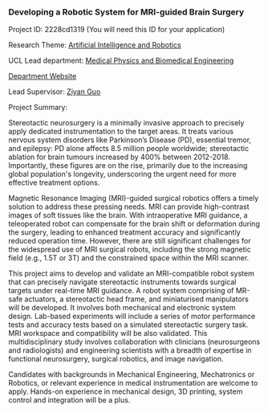 ### Developing a Robotic System for MRI-guided Brain Surgery

Project ID: 2228cd1319
(You will need this ID for your application)

Research Theme: [Artificial Intelligence and Robotics](../themes/artificial-intelligence-and-robotics.md)

UCL Lead department: [Medical Physics and Biomedical Engineering](../departments/medical-physics-and-biomedical-engineering.md)

[Department Website](https://www.ucl.ac.uk/medical-physics-biomedical-engineering)

Lead Supervisor: [Ziyan Guo](https://profiles.ucl.ac.uk/90823)

Project Summary:

Stereotactic neurosurgery is a minimally invasive approach to precisely apply dedicated instrumentation to the target areas. It treats various nervous system disorders like Parkinson’s Disease (PD), essential tremor, and epilepsy: PD alone affects 8.5 million people worldwide; stereotactic ablation for brain tumours increased by 400% between 2012-2018. Importantly, these figures are on the rise, primarily due to the increasing global population's longevity, underscoring the urgent need for more effective treatment options.

Magnetic Resonance Imaging (MRI)-guided surgical robotics offers a timely solution to address these pressing needs. MRI can provide high-contrast images of soft tissues like the brain. With intraoperative MRI guidance, a teleoperated robot can compensate for the brain shift or deformation during the surgery, leading to enhanced treatment accuracy and significantly reduced operation time. However, there are still significant challenges for the widespread use of MRI surgical robots, including the strong magnetic field (e.g., 1.5T or 3T) and the constrained space within the MRI scanner. 

This project aims to develop and validate an MRI-compatible robot system that can precisely navigate stereotactic instruments towards surgical targets under real-time MRI guidance. A robot system comprising of MR-safe actuators, a stereotactic head frame, and miniaturised manipulators will be developed. It involves both mechanical and electronic system design. Lab-based experiments will include a series of motor performance tests and accuracy tests based on a simulated stereotactic surgery task. MRI workspace and compatibility will be also validated. This multidisciplinary study involves collaboration with clinicians (neurosurgeons and radiologists) and engineering scientists with a breadth of expertise in functional neurosurgery, surgical robotics, and image navigation.

Candidates with backgrounds in Mechanical Engineering, Mechatronics or Robotics, or relevant experience in medical instrumentation are welcome to apply. Hands-on experience in mechanical design, 3D printing, system control and integration will be a plus.
